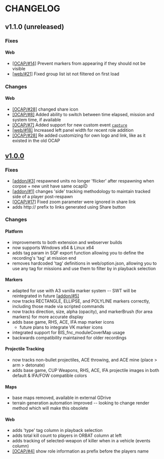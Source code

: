 # CHANGELOG

## v1.1.0 (unreleased)

### Fixes

#### Web
- [[OCAP/#14]](https://github.com/OCAP2/OCAP/issues/14) Prevent markers from appearing if they should not be visible
- [[web/#21]](https://github.com/OCAP2/web/pull/21) Fixed group list ist not filtered on first load

### Changes

#### Web
- [[OCAP/#28]](https://github.com/OCAP2/OCAP/issues/25) changed share icon
- [[OCAP/#8]](https://github.com/OCAP2/OCAP/issues/8) Added ability to switch between time elapsed, mission and system time, if available
- [[OCAP/#7]](https://github.com/OCAP2/OCAP/issues/7) Added support for new custom event [`capture`](https://github.com/OCAP2/OCAP/wiki/Custom-Game-Events#captured-captured)
- [[web/#18]](https://github.com/OCAP2/web/pull/18) Increased left panel width for recent role addition
- [[OCAP/#28]](https://github.com/OCAP2/OCAP/issues/27) Re added customizing for own logo and link, like as it existed in the old OCAP

## [v1.0.0](https://github.com/OCAP2/OCAP/releases/tag/v1.0.0)

### Fixes
- [[addon/#3]](https://github.com/OCAP2/addon/pull/3) respawned units no longer 'flicker' after respawning when corpse + new unit have same ocapID
- [[addon/#1]](https://github.com/OCAP2/addon/pull/1) changes 'side' tracking methodology to maintain tracked side of a player post-respawn
- [[OCAP/#17]](https://github.com/OCAP2/OCAP/issues/17) Fixed zoom parameter were ignored in share link
- adds http:// prefix to links generated using Share button

### Changes

#### Platform
- improvements to both extension and webserver builds
- now supports Windows x64 & Linux x64
- adds tag param in SQF export function allowing you to define the recording's 'tag' at mission end
- removes hardcoded 'tag' definitions in web/option.json, allowing you to use any tag for missions and use them to filter by in playback selection

#### Markers
- adapted for use with A3 vanilla marker system -- SWT will be reintegrated in future [[addon/#5]](https://github.com/OCAP2/addon/issues/5)
- now tracks RECTANGLE, ELLIPSE, and POLYLINE markers correctly, including those made via scripted commands
- now tracks direction, size, alpha (opacity), and markerBrush (for area markers) for more accurate display
- adds base game, RHS, ACE, IFA map marker icons
	- future plans to integrate VK marker icons
- integrated support for BIS_fnc_moduleCoverMap usage
- backwards compatibility maintained for older recordings

#### Projectile Tracking
- now tracks non-bullet projectiles, ACE throwing, and ACE mine (place > arm > detonate)
- adds base game, CUP Weapons, RHS, ACE, IFA projectile images in both default & IFA/FOW compatible colors

#### Maps
- base maps removed, available in external GDrive
- terrain generation automation improved -- looking to change render method which will make this obsolete

#### Web
- adds 'type' tag column in playback selection
- adds total kill count to players in ORBAT column at left
- adds tracking of selected-weapon of killer when in a vehicle (events column)
- [[OCAP/#4]](https://github.com/OCAP2/OCAP/issues/4) show role information as prefix before the players name
